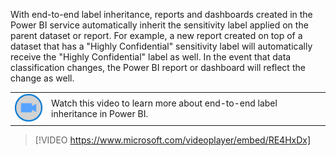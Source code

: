 With end-to-end label inheritance, reports and dashboards created in the Power BI service automatically inherit the sensitivity label applied on the parent dataset or report. For example, a new report created on top of a dataset that has a "Highly Confidential" sensitivity label will automatically receive the "Highly Confidential" label as well.  In the event that data classification changes, the Power BI report or dashboard will reflect the change as well.

|||
| :--- | :--- |
| ![Icon indicating play video](../media/video-icon.png)| Watch this video to learn more about end-to-end label inheritance in Power BI.|

>[!VIDEO https://www.microsoft.com/videoplayer/embed/RE4HxDx]

